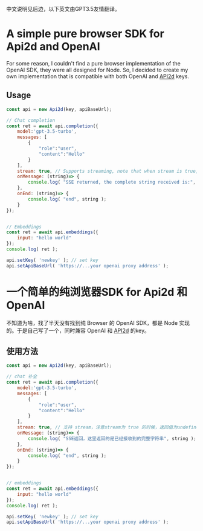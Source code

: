 中文说明见后边，以下英文由GPT3.5友情翻译。

# A simple pure browser SDK for Api2d and OpenAI

For some reason, I couldn't find a pure browser implementation of the OpenAI SDK, they were all designed for Node. So, I decided to create my own implementation that is compatible with both OpenAI and [API2d](https://api2d.com/) keys.

## Usage

```js
const api = new Api2d(key, apiBaseUrl);

// Chat completion
const ret = await api.completion({
    model:'gpt-3.5-turbo',
    messages: [
        {
            "role":"user",
            "content":"Hello"
        }
    ],
    stream: true, // Supports streaming, note that when stream is true, the return value is undefined
    onMessage: (string)=> {
        console.log( "SSE returned, the complete string received is:", string );
    },
    onEnd: (string)=> {
        console.log( "end", string );
    }
});


// Embeddings
const ret = await api.embeddings({
    input: "hello world"
});
console.log( ret );

api.setKey( 'newkey' ); // set key
api.setApiBaseUrl( 'https://...your openai proxy address' );

```


# 一个简单的纯浏览器SDK for Api2d 和 OpenAI

不知道为啥，找了半天没有找到纯 Browser 的 OpenAI SDK，都是 Node 实现的。于是自己写了一个，同时兼容 OpenAI 和 [API2d](https://api2d.com/) 的key。

## 使用方法

```js
const api = new Api2d(key, apiBaseUrl);

// chat 补全
const ret = await api.completion({
    model:'gpt-3.5-turbo',
    messages: [
        {
            "role":"user",
            "content":"Hello"
        }
    ],
    stream: true, // 支持 stream，注意stream为 true 的时候，返回值为undefined
    onMessage: (string)=> {
        console.log( "SSE返回，这里返回的是已经接收到的完整字符串", string );
    },
    onEnd: (string)=> {
        console.log( "end", string );
    }
});


// embeddings
const ret = await api.embeddings({
    input: "hello world"
});
console.log( ret );

api.setKey( 'newkey' ); // set key
api.setApiBaseUrl( 'https://...your openai proxy address' );

```

